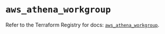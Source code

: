 # `aws_athena_workgroup`

Refer to the Terraform Registry for docs: [`aws_athena_workgroup`](https://registry.terraform.io/providers/hashicorp/aws/5.83.0/docs/resources/athena_workgroup).
